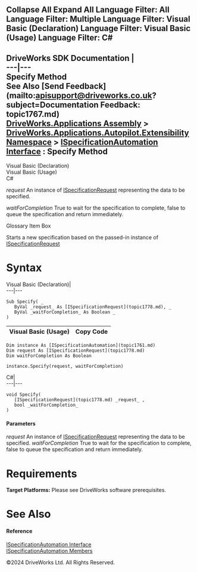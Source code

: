        

 Collapse All Expand All  Language Filter: All  Language Filter: Multiple  Language Filter: Visual Basic (Declaration) Language Filter: Visual Basic (Usage) Language Filter: C#  
---  
DriveWorks SDK Documentation  |   
---|---  
Specify Method   
See Also [Send Feedback](mailto:apisupport@driveworks.co.uk?subject=Documentation Feedback: topic1767.md)  
[DriveWorks.Applications Assembly](topic13.md) > [DriveWorks.Applications.Autopilot.Extensibility Namespace](topic1633.md) > [ISpecificationAutomation Interface](topic1761.md) : Specify Method  
---  
  
Visual Basic (Declaration)    
Visual Basic (Usage)    
C# 

_request_
    An instance of [ISpecificationRequest](topic1778.md) representing the data to be specified.

_waitForCompletion_
    True to wait for the specification to complete, false to queue the specification and return immediately.

Glossary Item Box

Starts a new specification based on the passed-in instance of [ISpecificationRequest](topic1778.md)

# Syntax

Visual Basic (Declaration)|   
---|---  
      
    
    Sub Specify( _
       ByVal _request_ As [ISpecificationRequest](topic1778.md), _
       ByVal _waitForCompletion_ As Boolean _
    )   
  
Visual Basic (Usage)| Copy Code  
---|---  
      
    
    Dim instance As [ISpecificationAutomation](topic1761.md)
    Dim request As [ISpecificationRequest](topic1778.md)
    Dim waitForCompletion As Boolean
     
    instance.Specify(request, waitForCompletion)  
  
C#|   
---|---  
      
    
    void Specify( 
       [ISpecificationRequest](topic1778.md) _request_ ,
       bool _waitForCompletion_
    )  
  
#### Parameters

 _request_
    An instance of [ISpecificationRequest](topic1778.md) representing the data to be specified.
_waitForCompletion_
    True to wait for the specification to complete, false to queue the specification and return immediately.

# Requirements

**Target Platforms:** Please see DriveWorks software prerequisites.

# See Also

#### Reference

[ISpecificationAutomation Interface](topic1761.md)   
[ISpecificationAutomation Members](topic1762.md)

©2024 DriveWorks Ltd. All Rights Reserved.
